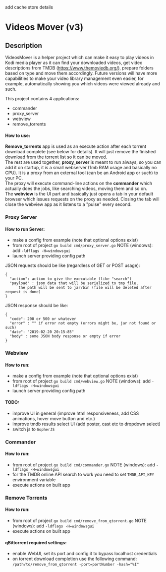 add cache store details

# Videos Mover (v3)
## Description

VideosMover is a helper project which can make it easy to play videos in Kodi media player as it can find your downloaded videos, get video descriptions from TMDB (https://www.themoviedb.org/), prepare folders based on type and move them accordingly. Future versions will have more capabilities to make your video library management even easier, for example, automatically showing you which videos were viewed already and such.  

This project contains 4 applications:
- commander
- proxy_server
- webview
- remove_torrents

#### How to use:  
**Remove_torrents** app is used as an execute action after each torrent download complete (see below for details). It will just remove the finished download from the torrent list so it can be moved.  
The rest are used together, **proxy_server** is meant to run always, so you can add it on startup, it is a small webserver (1mb RAM usage and basically no CPU). It is a proxy from an external tool (can be an Android app or such) to your PC.  
The proxy will execute command-line actions on the **commander** which actually does the jobs, like searching videos, moving them and so on.  
The **webview** is the UI part and basically just opens a tab in your default browser which issues requests on the proxy as needed. Closing the tab will close the webview app as it listens to a "pulse" every second.  

### Proxy Server
#### How to run Server:  
- make a config from example (note that optional options exist)  
- from root of project `go build cmd/proxy_server.go` NOTE (windows): add `-ldflags -H=windowsgui`  
- launch server providing config path  

JSON requests should be like (regardless of GET or POST usage):  
```
{  
  "action": action to give the executable (like "search")  
  "payload" : json data that will be serialized to tmp file, 
      the path will be sent to jar/bin (file will be deleted after request is done)    
}
```

JSON response should be like:
```
{  
  "code": 200 or 500 or whatever  
  "error" : "" if error not empty (errors might be, jar not found or such)  
  "date": "2019-02-20 20:15:85"  
  "body" : some JSON body response or empty if error  
}
```   

### Webview
#### How to run:
- make a config from example (note that optional options exist)  
- from root of project `go build cmd/webview.go` NOTE (windows): add `-ldflags -H=windowsgui`  
- launch server providing config path  

#### TODO:  
- improve UI in general (improve html responsiveness, add CSS animations, hover move button and etc.)
- improve tmdb results select UI (add poster, cast etc to dropdown select)
- switch js to `GopherJS`  

### Commander
#### How to run:      
- from root of project `go build cmd/commander.go` NOTE (windows): add `-ldflags -H=windowsgui`  
- for the TMDB online API search to work you need to set `TMDB_API_KEY` environment variable  
- execute actions on built app  

### Remove Torrents
#### How to run:  
- from root of project `go build cmd/remove_from_qtorrent.go` NOTE (windows): add `-ldflags -H=windowsgui`  
- execute actions on built app  

#### qBittorrent required settings:    
- enable WebUI, set its port and config it to bypass localhost credentials  
- on torrent download completion use the following command: `/path/to/remove_from_qtorrent -port=portNumber -hash="%I"`  
